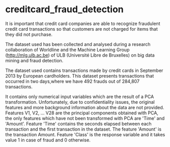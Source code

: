 # creditcard_fraud_detection
It is important that credit card companies are able to recognize fraudulent credit card transactions so that customers are not charged for items that they did not purchase.

The dataset used has been collected and analysed during a research collaboration of Worldline and the Machine Learning Group (http://mlg.ulb.ac.be) of ULB (Université Libre de Bruxelles) on big data mining and fraud detection.

The dataset used contains transactions made by credit cards in September 2013 by European cardholders. This dataset presents transactions that occurred in two days,where we have 492 frauds out of 284,807 transactions.

It contains only numerical input variables which are the result of a PCA transformation. Unfortunately, due to confidentiality issues, the original features and more background information about the data are not provided. Features V1, V2, … V28 are the principal components obtained with PCA, the only features which have not been transformed with PCA are 'Time' and 'Amount'. Feature 'Time' contains the seconds elapsed between each transaction and the first transaction in the dataset. The feature 'Amount' is the transaction Amount. Feature 'Class' is the response variable and it takes value 1 in case of fraud and 0 otherwise.
